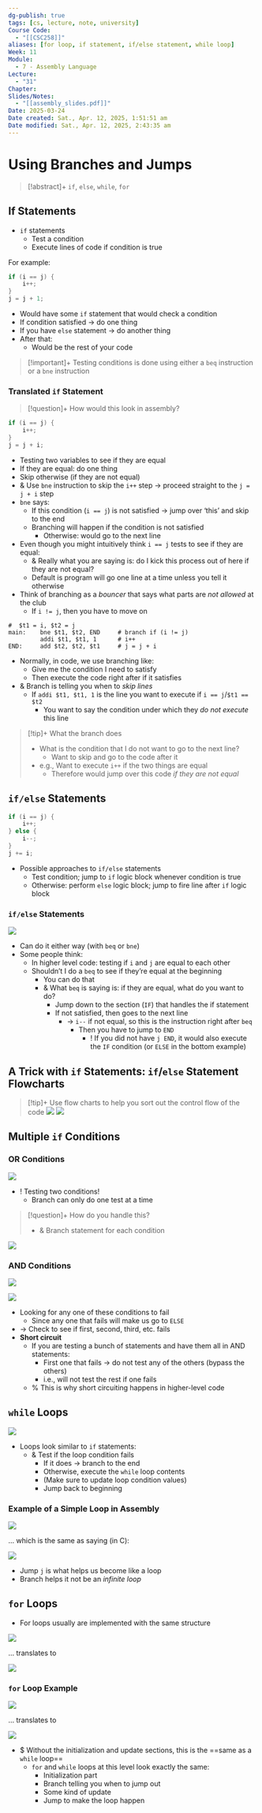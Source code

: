 ```yaml
---
dg-publish: true
tags: [cs, lecture, note, university]
Course Code:
  - "[[CSC258]]"
aliases: [for loop, if statement, if/else statement, while loop]
Week: 11
Module:
  - 7 - Assembly Language
Lecture:
  - "31"
Chapter: 
Slides/Notes:
  - "[[assembly_slides.pdf]]"
Date: 2025-03-24
Date created: Sat., Apr. 12, 2025, 1:51:51 am
Date modified: Sat., Apr. 12, 2025, 2:43:35 am
---
```


# Using Branches and Jumps

> [!abstract]+ `if`, `else`, `while`, `for`

## If Statements

- `if` statements
    - Test a condition
    - Execute lines of code if condition is true

For example:

```c
if (i == j) {
    i++;
}
j = j + 1;
```

- Would have some `if` statement that would check a condition
- If condition satisfied → do one thing
- If you have `else` statement → do another thing
- After that:
    - Would be the rest of your code

> [!important]+ Testing conditions is done using either a `beq` instruction or a `bne` instruction

### Translated `if` Statement

> [!question]+ How would this look in assembly?

```c
if (i == j) {
    i++;
}
j = j + i;
```

- Testing two variables to see if they are equal
- If they are equal: do one thing
- Skip otherwise (if they are not equal)
- & Use `bne` instruction to skip the `i++` step → proceed straight to the `j = j + i` step
- `bne` says:
    - If this condition (`i == j`) is not satisfied → jump over ‘this’ and skip to the end
    - Branching will happen if the condition is not satisfied
        - Otherwise: would go to the next line
- Even though you might intuitively think `i == j` tests to see if they are equal:
    - & Really what you are saying is: do I kick this process out of here if they are not equal?
    - Default is program will go one line at a time unless you tell it otherwise
- Think of branching as a *bouncer* that says what parts are *not allowed* at the club
    - If `i != j`, then you have to move on

```assembly
#  $t1 = i, $t2 = j
main:    bne $t1, $t2, END     # branch if (i != j)
         addi $t1, $t1, 1      # i++
END:     add $t2, $t2, $t1     # j = j + i
```

- Normally, in code, we use branching like:
    - Give me the condition I need to satisfy
    - Then execute the code right after if it satisfies
- & Branch is telling you when to *skip lines*
    - If `addi $t1, $t1, 1` is the line you want to execute if `i == j`/`$t1 == $t2`
        - You want to say the condition under which they *do not execute* this line

> [!tip]+ What the branch does
> - What is the condition that I do not want to go to the next line?
>     - Want to skip and go to the code after it
> - e.g., Want to execute `i++` if the two things are equal
>     - Therefore would jump over this code *if they are not equal*

## `if/else` Statements

```c
if (i == j) {
    i++;
} else {
    i--;
}
j += i;
```

- Possible approaches to `if/else` statements
    - Test condition; jump to `if` logic block whenever condition is true
    - Otherwise: perform `else` logic block; jump to fire line after `if` logic block

### `if/else` Statements

![](https://i.imgur.com/eUXU1zC.png)

- Can do it either way (with `beq` or `bne`)
- Some people think:
    - In higher level code: testing if `i` and `j` are equal to each other
    - Shouldn’t I do a `beq` to see if they’re equal at the beginning
        - You can do that
        - & What `beq` is saying is: if they are equal, what do you want to do?
            - Jump down to the section (`IF`) that handles the if statement
            - If not satisfied, then goes to the next line
                - → `i--` if not equal, so this is the instruction right after `beq`
                    - Then you have to jump to `END`
                        - ! If you did not have `j END`, it would also execute the `IF` condition (or `ELSE` in the bottom example)

## A Trick with `if` Statements: `if`/`else` Statement Flowcharts

> [!tip]+ Use flow charts to help you sort out the control flow of the code
> ![](https://i.imgur.com/7jsVfwV.png)
> ![](https://i.imgur.com/ivWkg7F.png)

## Multiple `if` Conditions

### OR Conditions

![](https://i.imgur.com/gGqs9me.png)

- ! Testing two conditions!
    - Branch can only do one test at a time

> [!question]+ How do you handle this?
> - & Branch statement for each condition

![](https://i.imgur.com/DXZ7IU6.png)

### AND Conditions

![](https://i.imgur.com/1rpWEnd.png)

![](https://i.imgur.com/DuDn5aB.png)

- Looking for any one of these conditions to fail
    - Since any one that fails will make us go to `ELSE`
- → Check to see if first, second, third, etc. fails
- **Short circuit**
    - If you are testing a bunch of statements and have them all in AND statements:
        - First one that fails → do not test any of the others (bypass the others)
        - i.e., will not test the rest if one fails
    - % This is why short circuiting happens in higher-level code

## `while` Loops

![](https://i.imgur.com/78i0Jx8.png)

- Loops look similar to `if` statements:
    - & Test if the loop condition fails
        - If it does → branch to the end
        - Otherwise, execute the `while` loop contents
        - (Make sure to update loop condition values)
        - Jump back to beginning

### Example of a Simple Loop in Assembly

![](https://i.imgur.com/mrq7gTQ.png)

… which is the same as saying (in C):

![](https://i.imgur.com/GWX4RkE.png)

- Jump `j` is what helps us become like a loop
- Branch helps it not be an *infinite loop*

## `for` Loops

- For loops usually are implemented with the same structure

![](https://i.imgur.com/w7PV8fZ.png)

… translates to

![](https://i.imgur.com/oazrEXr.png)

### `for` Loop Example

![](https://i.imgur.com/cA2VnEG.png)

… translates to

![](https://i.imgur.com/ZEdnHnG.png)

- $ Without the initialization and update sections, this is the ==same as a `while` loop==
    - `for` and `while` loops at this level look exactly the same:
        - Initialization part
        - Branch telling you when to jump out
        - Some kind of update
        - Jump to make the loop happen
